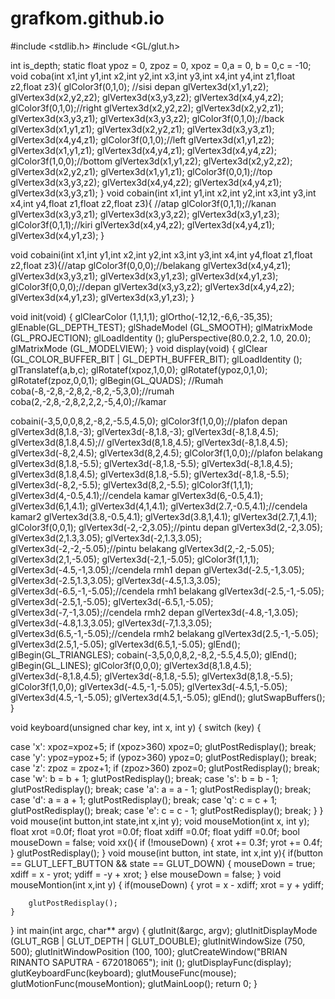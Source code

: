 # grafkom.github.io
#include <stdlib.h>
#include <GL/glut.h>

int is_depth;
static float ypoz = 0, zpoz = 0, xpoz = 0,a = 0, b = 0,c = -10;
void coba(int x1,int y1,int x2,int y2,int x3,int y3,int x4,int y4,int
z1,float z2,float z3){
glColor3f(0,1,0); //sisi depan
glVertex3d(x1,y1,z2);
glVertex3d(x2,y2,z2);
glVertex3d(x3,y3,z2);
glVertex3d(x4,y4,z2);
glColor3f(0,1,0);//right
glVertex3d(x2,y2,z2);
glVertex3d(x2,y2,z1);
glVertex3d(x3,y3,z1);
glVertex3d(x3,y3,z2);
glColor3f(0,1,0);//back
glVertex3d(x1,y1,z1);
glVertex3d(x2,y2,z1);
glVertex3d(x3,y3,z1);
glVertex3d(x4,y4,z1);
glColor3f(0,1,0);//left
glVertex3d(x1,y1,z2);
glVertex3d(x1,y1,z1);
glVertex3d(x4,y4,z1);
glVertex3d(x4,y4,z2);
glColor3f(1,0,0);//bottom
glVertex3d(x1,y1,z2);
glVertex3d(x2,y2,z2);
glVertex3d(x2,y2,z1);
glVertex3d(x1,y1,z1);
glColor3f(0,0,1);//top
glVertex3d(x3,y3,z2);
glVertex3d(x4,y4,z2);
glVertex3d(x4,y4,z1);
glVertex3d(x3,y3,z1);
}
void cobain(int x1,int y1,int x2,int y2,int x3,int y3,int x4,int
y4,float z1,float z2,float z3){ //atap
glColor3f(0,1,1);//kanan
glVertex3d(x3,y3,z1);
glVertex3d(x3,y3,z2);
glVertex3d(x3,y1,z3);
glColor3f(0,1,1);//kiri
glVertex3d(x4,y4,z2);
glVertex3d(x4,y4,z1);
glVertex3d(x4,y1,z3);
}

void cobaini(int x1,int y1,int x2,int y2,int x3,int y3,int x4,int
y4,float z1,float z2,float z3){//atap
glColor3f(0,0,0);//belakang
glVertex3d(x4,y4,z1);
glVertex3d(x3,y3,z1);
glVertex3d(x3,y1,z3);
glVertex3d(x4,y1,z3);
glColor3f(0,0,0);//depan
glVertex3d(x3,y3,z2);
glVertex3d(x4,y4,z2);
glVertex3d(x4,y1,z3);
glVertex3d(x3,y1,z3);
}

void init(void)
{
 glClearColor (1,1,1,1);
 glOrtho(-12,12,-6,6,-35,35);
 glEnable(GL_DEPTH_TEST);
 glShadeModel (GL_SMOOTH);
 glMatrixMode (GL_PROJECTION);
 glLoadIdentity ();
 gluPerspective(80.0,2.2, 1.0, 20.0);
 glMatrixMode (GL_MODELVIEW);
}
void display(void)
{
 glClear (GL_COLOR_BUFFER_BIT | GL_DEPTH_BUFFER_BIT);
glLoadIdentity (); 
glTranslatef(a,b,c); 
 glRotatef(xpoz,1,0,0);
glRotatef(ypoz,0,1,0);
 glRotatef(zpoz,0,0,1);
 glBegin(GL_QUADS);
//Rumah
coba(-8,-2,8,-2,8,2,-8,2,-5,3,0);//rumah
coba(2,-2,8,-2,8,2,2,2,-5,4,0);//kamar

 
 
 cobaini(-3,5,0,0,8,2,-8,2,-5.5,4.5,0);
glColor3f(1,0,0);//plafon depan
glVertex3d(8,1.8,-3);
glVertex3d(-8,1.8,-3);
glVertex3d(-8,1.8,4.5);
glVertex3d(8,1.8,4.5);//
glVertex3d(8,1.8,4.5);
glVertex3d(-8,1.8,4.5);
glVertex3d(-8,2,4.5);
glVertex3d(8,2,4.5);
glColor3f(1,0,0);//plafon belakang
glVertex3d(8,1.8,-5.5);
glVertex3d(-8,1.8,-5.5);
glVertex3d(-8,1.8,4.5);
glVertex3d(8,1.8,4.5);
glVertex3d(8,1.8,-5.5);
glVertex3d(-8,1.8,-5.5);
glVertex3d(-8,2,-5.5);
glVertex3d(8,2,-5.5);
glColor3f(1,1,1);
glVertex3d(4,-0.5,4.1);//cendela kamar
glVertex3d(6,-0.5,4.1);
glVertex3d(6,1,4.1);
glVertex3d(4,1,4.1);
glVertex3d(2.7,-0.5,4.1);//cendela kamar2
glVertex3d(3.8,-0.5,4.1);
glVertex3d(3.8,1,4.1);
glVertex3d(2.7,1,4.1);
glColor3f(0,0,1);
glVertex3d(-2,-2,3.05);//pintu depan
glVertex3d(2,-2,3.05);
glVertex3d(2,1.3,3.05);
glVertex3d(-2,1.3,3.05);
glVertex3d(-2,-2,-5.05);//pintu belakang
glVertex3d(2,-2,-5.05);
glVertex3d(2,1,-5.05);
glVertex3d(-2,1,-5.05);
glColor3f(1,1,1);
glVertex3d(-4.5,-1,3.05);//cendela rmh1 depan
glVertex3d(-2.5,-1,3.05);
glVertex3d(-2.5,1.3,3.05);
glVertex3d(-4.5,1.3,3.05);
glVertex3d(-6.5,-1,-5.05);//cendela rmh1 belakang
glVertex3d(-2.5,-1,-5.05);
glVertex3d(-2.5,1,-5.05);
glVertex3d(-6.5,1,-5.05);
glVertex3d(-7,-1,3.05);//cendela rmh2 depan
glVertex3d(-4.8,-1,3.05);
glVertex3d(-4.8,1.3,3.05);
glVertex3d(-7,1.3,3.05);
 glVertex3d(6.5,-1,-5.05);//cendela rmh2 belakang
glVertex3d(2.5,-1,-5.05);
glVertex3d(2.5,1,-5.05);
glVertex3d(6.5,1,-5.05);
 glEnd();
 glBegin(GL_TRIANGLES);
 cobain(-3,5,0,0,8,2,-8,2,-5.5,4.5,0);
 glEnd();
 glBegin(GL_LINES);
 glColor3f(0,0,0);
 glVertex3d(8,1.8,4.5);
glVertex3d(-8,1.8,4.5);
glVertex3d(-8,1.8,-5.5);
glVertex3d(8,1.8,-5.5);
glColor3f(1,0,0);
glVertex3d(-4.5,-1,-5.05);
glVertex3d(-4.5,1,-5.05);
glVertex3d(4.5,-1,-5.05);
glVertex3d(4.5,1,-5.05);
 glEnd();
 glutSwapBuffers(); 
}

void keyboard(unsigned char key, int x, int y)
{
 switch (key) {

case 'x':
xpoz=xpoz+5;
 if (xpoz>360) xpoz=0;
 glutPostRedisplay();
 break;
case 'y':
 ypoz=ypoz+5;
 if (ypoz>360) ypoz=0;
 glutPostRedisplay();
 break;
 case 'z':
 zpoz = zpoz+1;
 if (zpoz>360) zpoz=0;
 glutPostRedisplay();
 break;
case 'w':
b = b + 1;
glutPostRedisplay();
break;
case 's':
b = b - 1;
glutPostRedisplay();
break;
case 'a':
a = a - 1;
glutPostRedisplay();
break;
case 'd':
a = a + 1;
glutPostRedisplay();
break;
case 'q':
c = c + 1;
glutPostRedisplay();
break;
case 'e':
c = c - 1;
glutPostRedisplay();
break;
 }
}
void mouse(int button,int state,int x,int y);
void mouseMotion(int x, int y);
float xrot =0.0f;
float yrot =0.0f;
float xdiff =0.0f;
float ydiff =0.0f;
bool mouseDown = false;
void xx(){
	if (!mouseDown)
	{
		xrot += 0.3f;
		yrot += 0.4f;
	}
	glutPostRedisplay();
}
void mouse(int button, int state, int x,int y){
       if(button == GLUT_LEFT_BUTTON && state == GLUT_DOWN)
	   {
       mouseDown = true;
	   xdiff = x - yrot;
	   ydiff = -y + xrot;
	   }
	   else
		   mouseDown = false;
}
void mouseMontion(int x,int y)
{
	if(mouseDown)
	{
		yrot = x - xdiff;
		xrot = y + ydiff;

		glutPostRedisplay();
	}
}
int main(int argc, char** argv)
{
 glutInit(&argc, argv);
 glutInitDisplayMode (GLUT_RGB | GLUT_DEPTH | GLUT_DOUBLE);
 glutInitWindowSize (750, 500);
 glutInitWindowPosition (100, 100);
 glutCreateWindow("BRIAN RINANTO SAPUTRA - 672018065");
 init ();
 glutDisplayFunc(display);
 glutKeyboardFunc(keyboard);
 glutMouseFunc(mouse);
 glutMotionFunc(mouseMontion);
 glutMainLoop();
 return 0;
}
